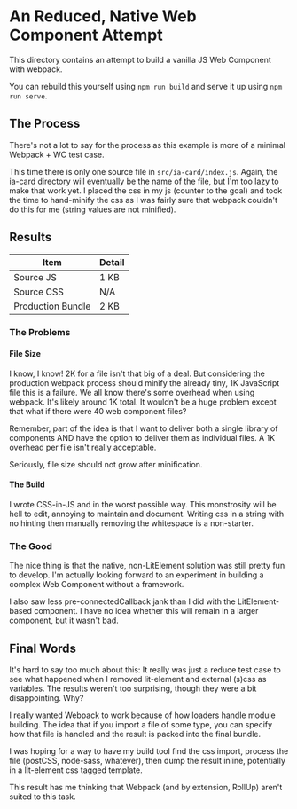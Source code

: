 # An Reduced, Native Web Component Attempt

 This directory contains an attempt to build a vanilla JS Web Component with
 webpack.

 You can rebuild this yourself using `npm run build` and serve it up using `npm run serve`.
 
 ## The Process
 
 There's not a lot to say for the process as this example is more of a minimal Webpack + WC test case. 
 
 This time there is only one source file in `src/ia-card/index.js`. Again, the ia-card directory will eventually
 be the name of the file, but I'm too lazy to make that work yet. I placed the css in my js (counter to the goal)
 and took the time to hand-minify the css as I was fairly sure that webpack couldn't do this for me (string values
 are not minified). 
 
 ## Results
 
 | Item | Detail |
 | ---- | ------ |
 | Source JS | 1 KB |
 | Source CSS  | N/A |
 | Production Bundle | 2 KB |
 
 ### The Problems
 
 #### File Size
 I know, I know! 2K for a file isn't that big of a deal. But considering the production webpack process should
 minify the already tiny, 1K JavaScript file this is a failure. We all know there's some overhead when using 
 webpack. It's likely around 1K total. It wouldn't be a huge problem except that what if there were 40 web component
 files? 
 
 Remember, part of the idea is that I want to deliver both a single library of components AND have the option to 
 deliver them as individual files. A 1K overhead per file isn't really acceptable. 
 
 Seriously, file size should not grow after minification. 
 
 #### The Build
 I wrote CSS-in-JS and in the worst possible way. This monstrosity will be hell to edit, annoying to maintain 
 and document. Writing css in a string with no hinting then manually removing the whitespace is a non-starter.
  
### The Good
The nice thing is that the native, non-LitElement solution was still pretty fun to develop. I'm actually looking
forward to an experiment in building a complex Web Component without a framework. 

I also saw less pre-connectedCallback jank than I did with the LitElement-based component. I have no idea whether
this will remain in a larger component, but it wasn't bad. 

## Final Words
It's hard to say too much about this: It really was just a reduce test case to see what happened when I removed 
lit-element and external (s)css as variables. The results weren't too surprising, though they were a bit 
disappointing. Why?

I really wanted Webpack to work because of how loaders handle module building. The idea that if you import a 
file of some type, you can specify how that file is handled and the result is packed into the final bundle. 

I was hoping for a way to have my build tool find the css import, process the file (postCSS, node-sass, whatever), 
then dump the result inline, potentially in a lit-element css tagged template.

This result has me thinking that Webpack (and by extension, RollUp) aren't suited to this task. 